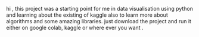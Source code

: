 hi , this project was a starting point for me in data visualisation using python and learning about the existing of kaggle also to learn more about algorithms and some amazing libraries. 
just download the project and run it either on google colab, kaggle or where ever you want . 
